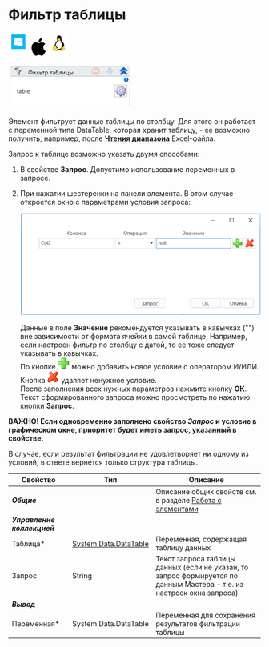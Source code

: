 # Фильтр таблицы

![](<../../../.gitbook/assets/image (100) (1) (1) (1) (1) (1) (1) (10) (209).png>)

![](<../../../.gitbook/assets/image (446).png>)

Элемент фильтрует данные таблицы по столбцу. Для этого он работает с переменной типа DataTable, которая хранит таблицу, - ее возможно получить, например, после [**Чтения диапазона**](https://docs.primo-rpa.ru/primo-rpa/g_elements/osnovnye-elementy/prilozhenie-excel/el_excel_readrange) Excel-файла.

Запрос к таблице возможно указать двумя способами:
1. В свойстве **Запрос**. Допустимо использование переменных в запросе. 
2. При нажатии шестеренки на панели элемента. В этом случае откроется окно с параметрами условия запроса:

   ![](<../../../.gitbook/assets/Фильтр таблицы. Условие.png>)

   Данные в поле **Значение** рекомендуется указывать в кавычках ("") вне зависимости от формата ячейки в самой таблице. Например, если настроен фильтр по столбцу с датой, то ее тоже следует указывать в кавычках.\
   По кнопке ![](<../../../.gitbook/assets/12 (2) (3) (1) (1) (1).png>) можно добавить новое условие с оператором И/ИЛИ. Кнопка ![](<../../../.gitbook/assets/13 (1) (1) (2) (1) (1) (1).png>) удаляет ненужное условие.\
   После заполнения всех нужных параметров нажмите кнопку **ОК**.\
   Текст сформированного запроса можно просмотреть по нажатию кнопки **Запрос**. 

**ВАЖНО! Если одновременно заполнено свойство *Запрос* и условие в графическом окне, приоритет будет иметь запрос, указанный в свойстве.**

В случае, если результат фильтрации не удовлетворяет ни одному из условий, в ответе вернется только структура таблицы. 

| Свойство     | Тип                   | Описание                                                                            |
| ------------ | --------------------- | ----------------------------------------------------------------------------------- |
| ***Общие***  |  | Описание общих свойств см. в разделе [Работа с элементами](https://docs.primo-rpa.ru/primo-rpa/primo-studio/process/elements) |
| ***Управление коллекцией*** | | |
| Таблица\*    | [System.Data.DataTable](https://learn.microsoft.com/ru-ru/dotnet/api/system.data.datatable?view=net-5.0) | Переменная, содержащая таблицу данных |
| Запрос       | String                | Текст запроса таблицы данных (если не указан, то запрос формируется по данным Мастера - т.е. из настроек окна запроса) |
| ***Вывод***  |      |    |
| Переменная\* | System.Data.DataTable | Переменная для сохранения результатов фильтрации таблицы                            |
